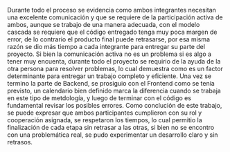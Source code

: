 Durante todo el proceso se evidencia como ambos integrantes necesitan una excelente comunicación y que se requiere de la participación activa de ambos, aunque se trabajo de una manera adecuada, con el modelo cascada se requiere que el código entregado tenga muy poca margen de error, de lo contrario el producto final puede retrasarse, por esa misma razón se dio más tiempo a cada integrante para entregar su parte del proyecto.
Si bien la comunicación activa no es un problema si es algo a tener muy encuenta, durante todo el proyecto se requirio de la ayuda de la otra persona para resolver problemas, lo cual demuestra como es un factor determinante para entregar un trabajo completo y eficiente.
Una vez se termino la parte de Backend, se prosiguio con el Frontend como se tenía previsto, un calendario bien definido marca la diferencia cuando se trabaja en este tipo de metdología, y luego de terminar con el código es fundamental revisar los posibles errores.
Como conclución de este trabajo, se puede expresar que ambos participantes cumplieron con su rol y cooperación asignada, se respetaron los tiempos, lo cual permitio la finalización de cada etapa sin retrasar a las otras, si bien no se encontro con una problemática real, se pudo experimentar un desarrollo claro y sin retrasos.